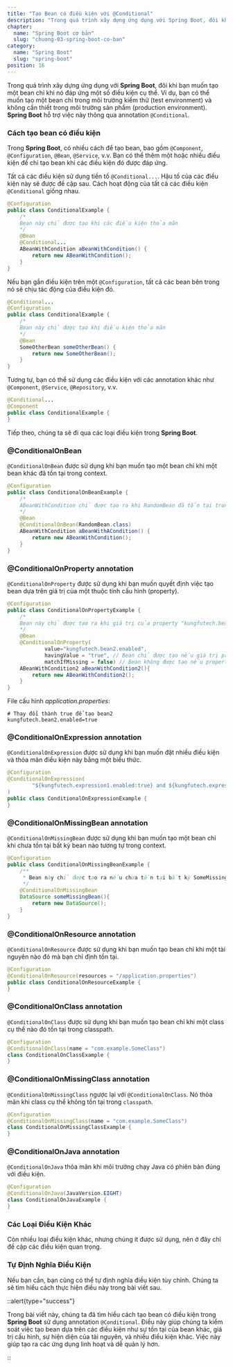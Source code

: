 ```yaml
---
title: "Tạo Bean có điều kiện với @Conditional"
description: "Trong quá trình xây dựng ứng dụng với Spring Boot, đôi khi bạn muốn tạo một bean chỉ khi nó đáp ứng một số điều kiện cụ thể. Ví dụ, bạn có thể muốn tạo một bean chỉ trong môi trường kiểm thử (test environment) và không cần thiết trong môi trường sản phẩm"
chapter:
  name: "Spring Boot cơ bản"
  slug: "chuong-03-spring-boot-co-ban"
category:
  name: "Spring Boot"
  slug: "spring-boot"
position: 16
---
```


Trong quá trình xây dựng ứng dụng với **Spring Boot**, đôi khi bạn muốn tạo một bean chỉ khi nó đáp ứng một số điều kiện cụ thể. Ví dụ, bạn có thể muốn tạo một bean chỉ trong môi trường kiểm thử (test environment) và không cần thiết trong môi trường sản phẩm (production environment). **Spring Boot** hỗ trợ việc này thông qua annotation `@Conditional`.

### Cách tạo bean có điều kiện

Trong **Spring Boot**, có nhiều cách để tạo bean, bao gồm `@Component`, `@Configuration`, `@Bean`, `@Service`, v.v. Bạn có thể thêm một hoặc nhiều điều kiện để chỉ tạo bean khi các điều kiện đó được đáp ứng.

Tất cả các điều kiện sử dụng tiền tố `@Conditional...`. Hậu tố của các điều kiện này sẽ được đề cập sau. Cách hoạt động của tất cả các điều kiện `@Conditional` giống nhau.

```java
@Configuration
public class ConditionalExample {
    /*
    Bean này chỉ được tạo khi các điều kiện thỏa mãn
    */
    @Bean
    @Conditional...
    ABeanWithCondition aBeanWithCondition() {
        return new ABeanWithCondition();
    }
}
```

Nếu bạn gắn điều kiện trên một `@Configuration`, tất cả các bean bên trong nó sẽ chịu tác động của điều kiện đó.

```java
@Conditional...
@Configuration
public class ConditionalExample {
    /*
    Bean này chỉ được tạo khi điều kiện thỏa mãn
    */
    @Bean
    SomeOtherBean someOtherBean() {
        return new SomeOtherBean();
    }
}
```

Tương tự, bạn có thể sử dụng các điều kiện với các annotation khác như `@Component`, `@Service`, `@Repository`, v.v.

```java
@Conditional...
@Component
public class ConditionalExample {
}
```

Tiếp theo, chúng ta sẽ đi qua các loại điều kiện trong **Spring Boot**.

### @ConditionalOnBean

`@ConditionalOnBean` được sử dụng khi bạn muốn tạo một bean chỉ khi một bean khác đã tồn tại trong context.

```java
@Configuration
public class ConditionalOnBeanExample {
    /*
    ABeanWithCondition chỉ được tạo ra khi RandomBean đã tồn tại trong context.
    */
    @Bean
    @ConditionalOnBean(RandomBean.class)
    ABeanWithCondition aBeanWithACondition() {
        return new ABeanWithCondition();
    }
}
```

### @ConditionalOnProperty annotation

`@ConditionalOnProperty` được sử dụng khi bạn muốn quyết định việc tạo bean dựa trên giá trị của một thuộc tính cấu hình (property).

```java
@Configuration
public class ConditionalOnPropertyExample {
    /*
    Bean này chỉ được tạo ra khi giá trị của property "kungfutech.bean2.enabled" là "true".
    */
    @Bean
    @ConditionalOnProperty(
            value="kungfutech.bean2.enabled",
            havingValue = "true", // Bean chỉ được tạo nếu giá trị property là "true"
            matchIfMissing = false) // Bean không được tạo nếu property không tồn tại
    ABeanWithCondition2 aBeanWithCondition2(){
        return new ABeanWithCondition2();
    }
}
```

File cấu hình _application.properties_:

```properties
# Thay đổi thành true để tạo bean2
kungfutech.bean2.enabled=true
```

### @ConditionalOnExpression annotation

`@ConditionalOnExpression` được sử dụng khi bạn muốn đặt nhiều điều kiện và thỏa mãn điều kiện này bằng một biểu thức.

```java
@Configuration
@ConditionalOnExpression(
        "${kungfutech.expression1.enabled:true} and ${kungfutech.expression2.enabled:true}"
)
public class ConditionalOnExpressionExample {
}
```

### @ConditionalOnMissingBean annotation

`@ConditionalOnMissingBean` được sử dụng khi bạn muốn tạo một bean chỉ khi chưa tồn tại bất kỳ bean nào tương tự trong context.

```java
@Configuration
public class ConditionalOnMissingBeanExample {
    /**
     * Bean này chỉ được tạo ra nếu chưa tồn tại bất kỳ SomeMissingBean nào trong context.
     */
    @ConditionalOnMissingBean
    DataSource someMissingBean(){
        return new DataSource();
    }
}
```

### @ConditionalOnResource annotation

`@ConditionalOnResource` được sử dụng khi bạn muốn tạo bean chỉ khi một tài nguyên nào đó mà bạn chỉ định tồn tại.

```java
@Configuration
@ConditionalOnResource(resources = "/application.properties")
public class ConditionalOnResourceExample {
}
```

### @ConditionalOnClass annotation

`@ConditionalOnClass` được sử dụng khi bạn muốn tạo bean chỉ khi một class cụ thể nào đó tồn tại trong classpath.

```java
@Configuration
@ConditionalOnClass(name = "com.example.SomeClass")
class ConditionalOnClassExample {
}
```

### @ConditionalOnMissingClass annotation

`@ConditionalOnMissingClass` ngược lại với `@ConditionalOnClass`. Nó thỏa mãn khi class cụ thể không tồn tại trong `classpath`.

```java
@Configuration
@ConditionalOnMissingClass(name = "com.example.SomeClass")
class ConditionalOnMissingClassExample {
}
```

### @ConditionalOnJava annotation

`@ConditionalOnJava` thỏa mãn khi môi trường chạy Java có phiên bản đúng với điều kiện.

```java
@Configuration
@ConditionalOnJava(JavaVersion.EIGHT)
class ConditionalOnJavaExample {
}
```

### Các Loại Điều Kiện Khác

Còn nhiều loại điều kiện khác, nhưng chúng ít được sử dụng, nên ở đây chỉ đề cập các điều kiện quan trọng.

### Tự Định Nghĩa Điều Kiện

Nếu bạn cần, bạn cũng có thể tự định nghĩa điều kiện tùy chỉnh. Chúng ta sẽ tìm hiểu cách thực hiện điều này trong bài viết sau.

::alert{type="success"}

Trong bài viết này, chúng ta đã tìm hiểu cách tạo bean có điều kiện trong **Spring Boot** sử dụng annotation `@Conditional`. Điều này giúp chúng ta kiểm soát việc tạo bean dựa trên các điều kiện như sự tồn tại của bean khác, giá trị cấu hình, sự hiện diện của tài nguyên, và nhiều điều kiện khác. Việc này giúp tạo ra các ứng dụng linh hoạt và dễ quản lý hơn.

::
